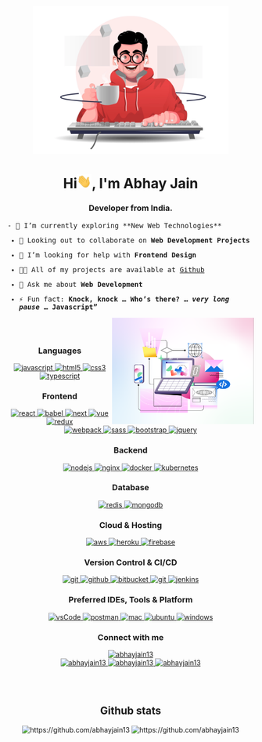 <div align="center">
  <img width="400rem"; height="auto" src="./images/coder.webp"/>
  <h1>Hi<img width="30rem" src="./images/hi.gif">, I'm Abhay Jain</h1>
  <h3>Developer from India.</h3>
</div>

<div>
  <samp>
- 🌱 I’m currently exploring **New Web Technologies**

- 👯 Looking out to collaborate on <strong>Web Development Projects</strong>

- 🤝 I’m looking for help with **Frontend Design**

- 👨‍💻 All of my projects are available at [Github](https://github.com/abhayjain13)

- 💬 Ask me about **Web Development**

- ⚡ Fun fact: **Knock, knock … Who’s there? … *very long pause* … Javascript”**
    
    
    <img align="right" width="290rem" height="auto" src="./images/graphic.png"/>
  </samp>
</div>



<br><br>

  <div align="center">
    <h3>Languages</h3>
    <a href="https://developer.mozilla.org/en-US/docs/Web/JavaScript" target="_blank"> 
      <img src="https://img.shields.io/badge/Javascript-F7DF1E.svg?style=for-the-badge&logo=javascript&logoColor=black"
        alt="javascript"/> 
    </a>
    <a href="https://www.w3.org/html/" target="_blank"> 
      <img src="https://img.shields.io/badge/html-E34F26.svg?style=for-the-badge&logo=html5&logoColor=white"
        alt="html5"/> 
    </a>
    <a href="https://www.w3schools.com/css/" target="_blank">
      <img src="https://img.shields.io/badge/css-1572B6.svg?style=for-the-badge&logo=css3&logoColor=white"
        alt="css3"/>
    </a>
    <a href="https://www.typescriptlang.org/" target="_blank"> 
      <img src="https://img.shields.io/badge/typescript-3178C6.svg?style=for-the-badge&logo=typescript&logoColor=white"
        alt="typescript"/>
    </a>
  </div>

  <div align="center">
    <h3>Frontend</h3>
    <div>
      <a href="https://reactjs.org/" target="_blank"> 
        <img src="https://img.shields.io/badge/reactjs-61DAFB.svg?style=for-the-badge&logo=react&logoColor=black"
          alt="react"/> 
      </a>
      <a href="https://babeljs.io/" target="_blank">
        <img src="https://img.shields.io/badge/babel-F9DC3E.svg?style=for-the-badge&logo=babel&logoColor=black" alt="babel"/> 
      </a>
      <a href="https://nextjs.org/" target="_blank">
        <img src="https://img.shields.io/badge/Next-black?style=for-the-badge&logo=next.js&logoColor=white" alt="next"/> 
      </a>
       <a href="hhttps://vuejs.org/" target="_blank">
        <img src="https://img.shields.io/badge/vuejs-%2335495e.svg?style=for-the-badge&logo=vuedotjs&logoColor=%234FC08D" alt="vue"/> 
      </a>
      <a href="https://redux.js.org" target="_blank"> 
        <img src="https://img.shields.io/badge/redux-764ABC.svg?style=for-the-badge&logo=redux&logoColor=white" alt="redux"/> 
      </a>
    </div>
    <div>
      <a href="https://webpack.js.org/" target="_blank">
        <img src="https://img.shields.io/badge/webpack-%238DD6F9.svg?style=for-the-badge&logo=webpack&logoColor=black"
          alt="webpack"/>
      </a>
      <a href="https://sass-lang.com/" target="_blank">
        <img src="https://img.shields.io/badge/SASS-hotpink.svg?style=for-the-badge&logo=SASS&logoColor=white"
          alt="sass"/>
      </a>
      <a href="https://getbootstrap.com" target="_blank">
        <img src="https://img.shields.io/badge/bootstrap-7952B3.svg?style=for-the-badge&logo=bootstrap&logoColor=white"
          alt="bootstrap"/>
      </a>
      <a href="https://jquery.com/" target="_blank">
        <img src="https://img.shields.io/badge/jquery-0769AD.svg?style=for-the-badge&logo=jquery&logoColor=white" alt="jquery"/> 
      </a>
    </div>
  </div>

  <div align="center">
    <h3>Backend</h3>
    <a href="https://nodejs.org" target="_blank"> 
      <img src="https://img.shields.io/badge/node.js-339933.svg?style=for-the-badge&logo=nodedotjs&logoColor=white"
        alt="nodejs"/> 
    </a>
    <a href="https://www.nginx.com" target="_blank"> 
      <img src="https://img.shields.io/badge/nginx-009639.svg?style=for-the-badge&logo=nginx&logoColor=white" 
        alt="nginx"/> 
    </a>
    <a href="https://www.docker.com/" target="_blank">
      <img src="https://img.shields.io/badge/docker-2496ED.svg?style=for-the-badge&logo=docker&logoColor=white"
        alt="docker"/>
    </a>
    <a href="https://kubernetes.io" target="_blank"> 
      <img src="https://img.shields.io/badge/kubernetes-326CE5.svg?style=for-the-badge&logo=kubernetes&logoColor=white" alt="kubernetes"/>
    </a>
  </div>

  <div align="center">
    <h3>Database</h3>
    <a href="https://redis.io" target="_blank"> 
      <img src="https://img.shields.io/badge/redis-DC382D.svg?style=for-the-badge&logo=redis&logoColor=white"
        alt="redis"/>
    </a>
    <a href="https://www.mongodb.com/" target="_blank"> 
      <img src="https://img.shields.io/badge/mongodb-47A248.svg?style=for-the-badge&logo=mongodb&logoColor=white"
        alt="mongodb"/> 
    </a>
  </div>

  <div align="center">
    <h3>Cloud & Hosting</h3>
    <a href="https://aws.amazon.com/" target="_blank">
      <img  src="https://img.shields.io/badge/AWS-232F3E.svg?style=for-the-badge&logo=amazonaws&logoColor=white" alt="aws"/> 
    </a>
    <a href="https://heroku.com" target="_blank"> 
      <img src="https://img.shields.io/badge/heroku-430098.svg?style=for-the-badge&logo=heroku&logoColor=white"
        alt="heroku"/> 
    </a>
    <a href="https://firebase.google.com/" target="_blank">
      <img src="https://img.shields.io/badge/firebase-FFCA28.svg?style=for-the-badge&logo=firebase&logoColor=black" alt="firebase"/>
    </a>
  </div>

  <div align="center">
    <h3>Version Control & CI/CD</h3>
    <a href="https://git-scm.com/" target="_blank">
      <img src="https://img.shields.io/badge/git-F05032.svg?style=for-the-badge&logo=git&logoColor=white"
        alt="git"/>
    </a>
    <a href="https://github.com" target="_blank">
      <img src="https://img.shields.io/badge/github-181717.svg?style=for-the-badge&logo=github&logoColor=white" alt="github" />
    </a>
    <a href="https://bitbucket.org/" target="_blank">
      <img src="https://img.shields.io/badge/bitbucket-%230047B3.svg?style=for-the-badge&logo=bitbucket&logoColor=white"
        alt="bitbucket"/>
    </a>
    <a href="https://gitlab.com" target="_blank">
      <img src="https://img.shields.io/badge/gitlab-181717.svg?style=for-the-badge&logo=gitlab&logoColor=white"
        alt="git"/>
    </a>
    <a href="https://www.jenkins.io" target="_blank"> 
      <img src="https://img.shields.io/badge/jenkins-D24939.svg?style=for-the-badge&logo=jenkins&logoColor=white" alt="jenkins"/> 
    </a>
  </div>

  <div align="center">
    <h3>Preferred IDEs, Tools & Platform</h3>
    <a href="https://code.visualstudio.com/" target="_blank">
      <img src="https://img.shields.io/badge/vscode-007ACC.svg?style=for-the-badge&logo=visualstudiocode&logoColor=white" alt="vsCode"/> 
    </a>
    <a href="https://postman.com" target="_blank"> 
      <img src="https://img.shields.io/badge/postman-FF6C37.svg?style=for-the-badge&logo=postman&logoColor=white" alt="postman"/>
    </a>
    <a href="https://www.apple.com/in/mac/" target="_blank"> 
      <img src="https://img.shields.io/badge/mac%20os-000000?style=for-the-badge&logo=macos&logoColor=F0F0F0" alt="mac"/>
    </a>
    <a href="https://ubuntu.com/" target="_blank"> 
      <img src="https://img.shields.io/badge/ubuntu-E95420.svg?style=for-the-badge&logo=ubuntu&logoColor=white" alt="ubuntu"/>
    </a>
    <a href="https://www.microsoft.com/en-in/windows?r=1" target="_blank"> 
      <img src="https://img.shields.io/badge/Windows-0078D6?style=for-the-badge&logo=windows&logoColor=white" alt="windows"/>
    </a>
  </div>
  

<div align="center">
  <h3>Connect with me</h3>
  <div>
    <a href="https://abhayjain13.medium.com" target="_blank">
      <img src="https://img.shields.io/badge/medium-000000.svg?style=for-the-badge&logo=medium&logoColor=white" alt="abhayjain13"/>
    </a>
  </div>
  <div>
    <a  href="https://www.linkedin.com/in/abhayjain13" target="_blank">
      <img src="https://img.shields.io/badge/Linked%20In-0A66C2.svg?style=for-the-badge&logo=linkedin&logoColor=white" alt="abhayjain13"/>
    </a>
    <a href="https://twitter.com/abhayjain13" target="_blank">
      <img src="https://img.shields.io/badge/Twitter-1DA1F2.svg?style=for-the-badge&logo=twitter&logoColor=white" alt="abhayjain13"/>
    </a>
    <a href="https://dribbble.com/abhayjain13" target="_blank">
      <img src="https://img.shields.io/badge/Dribbble-EA4C89.svg?style=for-the-badge&logo=dribbble&logoColor=black" alt="abhayjain13"/>
    </a>
  </div>
</div>


<br><br>


<div align="center">
  <h2>Github stats</h2> 
  <img src="https://github-readme-stats.vercel.app/api?username=abhayjain13&count_private=true&show_icons=true&theme=radical"
    alt="https://github.com/abhayjain13" />
  <img src="https://github-readme-streak-stats.herokuapp.com/?user=abhayjain13&theme=material-palenight" alt="https://github.com/abhayjain13" />
</div>


<br><br>
